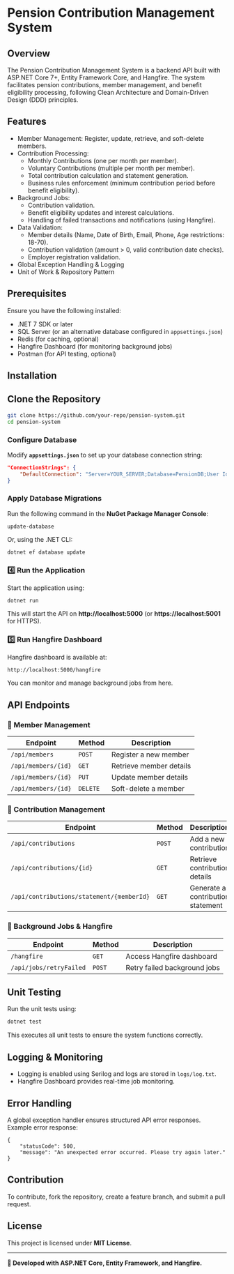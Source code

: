 # Pension Contribution Management System

## Overview
The Pension Contribution Management System is a backend API built with ASP.NET Core 7+, Entity Framework Core, and Hangfire. 
The system facilitates pension contributions, member management, and benefit eligibility processing, 
following Clean Architecture and Domain-Driven Design (DDD) principles.

## Features
- Member Management: Register, update, retrieve, and soft-delete members.
- Contribution Processing:
  - Monthly Contributions (one per month per member).
  - Voluntary Contributions (multiple per month per member).
  - Total contribution calculation and statement generation.
  - Business rules enforcement (minimum contribution period before benefit eligibility).
- Background Jobs:
  - Contribution validation.
  - Benefit eligibility updates and interest calculations.
  - Handling of failed transactions and notifications (using Hangfire).
- Data Validation:
  - Member details (Name, Date of Birth, Email, Phone, Age restrictions: 18-70).
  - Contribution validation (amount > 0, valid contribution date checks).
  - Employer registration validation.
- Global Exception Handling & Logging
- Unit of Work & Repository Pattern

## Prerequisites
Ensure you have the following installed:
- .NET 7 SDK or later
- SQL Server (or an alternative database configured in `appsettings.json`)
- Redis (for caching, optional)
- Hangfire Dashboard (for monitoring background jobs)
- Postman (for API testing, optional)

## Installation
## Clone the Repository
```sh
git clone https://github.com/your-repo/pension-system.git
cd pension-system
```

### Configure Database
Modify **`appsettings.json`** to set up your database connection string:
```json
"ConnectionStrings": {
    "DefaultConnection": "Server=YOUR_SERVER;Database=PensionDB;User Id=YOUR_USER;Password=YOUR_PASSWORD;"
}
```

### Apply Database Migrations
Run the following command in the **NuGet Package Manager Console**:
```
update-database
```

Or, using the .NET CLI:
```
dotnet ef database update
```

### 4️⃣ Run the Application
Start the application using:
```
dotnet run
```
This will start the API on **http://localhost:5000** (or **https://localhost:5001** for HTTPS).

### 5️⃣ Run Hangfire Dashboard
Hangfire dashboard is available at:
```
http://localhost:5000/hangfire
```
You can monitor and manage background jobs from here.

## API Endpoints
### 🔹 Member Management
| Endpoint                 | Method   | Description                    |
|--------------------------|----------|--------------------------------|
| `/api/members`           | `POST`   | Register a new member          |
| `/api/members/{id}`      | `GET`    | Retrieve member details        |
| `/api/members/{id}`      | `PUT`    | Update member details          |
| `/api/members/{id}`      | `DELETE` | Soft-delete a member           |

### 🔹 Contribution Management
| Endpoint                                  | Method | Description                            |
|-------------------------------------------|--------|----------------------------------------|
| `/api/contributions`                      | `POST` | Add a new contribution                 |
| `/api/contributions/{id}`                 | `GET`  | Retrieve contribution details          | 
| `/api/contributions/statement/{memberId}` | `GET`  | Generate a contribution statement      |

### 🔹 Background Jobs & Hangfire
| Endpoint                | Method | Description                  |
|------------------------ |--------|------------------------------|
| `/hangfire`             | `GET`  | Access Hangfire dashboard    |
| `/api/jobs/retryFailed` | `POST` | Retry failed background jobs |

## Unit Testing
Run the unit tests using:
```sh
dotnet test
```
This executes all unit tests to ensure the system functions correctly.

## Logging & Monitoring
- Logging is enabled using Serilog and logs are stored in `logs/log.txt`.
- Hangfire Dashboard provides real-time job monitoring.

## Error Handling
A global exception handler ensures structured API error responses. Example error response:
```
{
    "statusCode": 500,
    "message": "An unexpected error occurred. Please try again later."
}
```

## Contribution
To contribute, fork the repository, create a feature branch, and submit a pull request.

## License
This project is licensed under **MIT License**.

---
**🚀 Developed with ASP.NET Core, Entity Framework, and Hangfire.**


